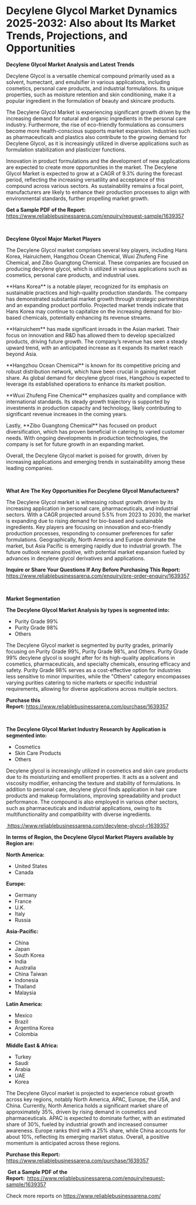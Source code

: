 <p><h1>Decylene Glycol Market Dynamics 2025-2032: Also about Its Market Trends, Projections, and Opportunities</h1></p><p><strong>Decylene Glycol Market Analysis and Latest Trends</strong></p>
<p><p>Decylene Glycol is a versatile chemical compound primarily used as a solvent, humectant, and emulsifier in various applications, including cosmetics, personal care products, and industrial formulations. Its unique properties, such as moisture retention and skin conditioning, make it a popular ingredient in the formulation of beauty and skincare products.</p><p>The Decylene Glycol Market is experiencing significant growth driven by the increasing demand for natural and organic ingredients in the personal care industry. Furthermore, the rise of eco-friendly formulations as consumers become more health-conscious supports market expansion. Industries such as pharmaceuticals and plastics also contribute to the growing demand for Decylene Glycol, as it is increasingly utilized in diverse applications such as formulation stabilization and plasticizer functions.</p><p>Innovation in product formulations and the development of new applications are expected to create more opportunities in the market. The Decylene Glycol Market is expected to grow at a CAGR of 9.3% during the forecast period, reflecting the increasing versatility and acceptance of this compound across various sectors. As sustainability remains a focal point, manufacturers are likely to enhance their production processes to align with environmental standards, further propelling market growth.</p></p>
<p><strong>Get a Sample PDF of the Report:&nbsp;</strong> <a href="https://www.reliablebusinessarena.com/enquiry/request-sample/1639357?utm_campaign=1912&utm_medium=2&utm_source=Github&utm_content=ia&utm_term=30012025&utm_id=decylene-glycol">https://www.reliablebusinessarena.com/enquiry/request-sample/1639357</a></p>
<p>&nbsp;</p>
<p><strong>Decylene Glycol Major Market Players</strong></p>
<p><p>The Decylene Glycol market comprises several key players, including Hans Korea, Hairuichem, Hangzhou Ocean Chemical, Wuxi Zhufeng Fine Chemical, and Zibo Guangtong Chemical. These companies are focused on producing decylene glycol, which is utilized in various applications such as cosmetics, personal care products, and industrial uses.</p><p>**Hans Korea** is a notable player, recognized for its emphasis on sustainable practices and high-quality production standards. The company has demonstrated substantial market growth through strategic partnerships and an expanding product portfolio. Projected market trends indicate that Hans Korea may continue to capitalize on the increasing demand for bio-based chemicals, potentially enhancing its revenue streams.</p><p>**Hairuichem** has made significant inroads in the Asian market. Their focus on innovation and R&D has allowed them to develop specialized products, driving future growth. The company’s revenue has seen a steady upward trend, with an anticipated increase as it expands its market reach beyond Asia.</p><p>**Hangzhou Ocean Chemical** is known for its competitive pricing and robust distribution network, which have been crucial in gaining market share. As global demand for decylene glycol rises, Hangzhou is expected to leverage its established operations to enhance its market position.</p><p>**Wuxi Zhufeng Fine Chemical** emphasizes quality and compliance with international standards. Its steady growth trajectory is supported by investments in production capacity and technology, likely contributing to significant revenue increases in the coming years.</p><p>Lastly, **Zibo Guangtong Chemical** has focused on product diversification, which has proven beneficial in catering to varied customer needs. With ongoing developments in production technologies, the company is set for future growth in an expanding market.</p><p>Overall, the Decylene Glycol market is poised for growth, driven by increasing applications and emerging trends in sustainability among these leading companies.</p></p>
<p>&nbsp;</p>
<p><strong>What Are The Key Opportunities For Decylene Glycol Manufacturers?</strong></p>
<p><p>The Decylene Glycol market is witnessing robust growth driven by its increasing application in personal care, pharmaceuticals, and industrial sectors. With a CAGR projected around 5.5% from 2023 to 2030, the market is expanding due to rising demand for bio-based and sustainable ingredients. Key players are focusing on innovation and eco-friendly production processes, responding to consumer preferences for safer formulations. Geographically, North America and Europe dominate the market, but Asia Pacific is emerging rapidly due to industrial growth. The future outlook remains positive, with potential market expansion fueled by advances in decylene glycol derivatives and applications.</p></p>
<p><strong>Inquire or Share Your Questions If Any Before Purchasing This Report:</strong> <a href="https://www.reliablebusinessarena.com/enquiry/pre-order-enquiry/1639357?utm_campaign=1912&utm_medium=2&utm_source=Github&utm_content=ia&utm_term=30012025&utm_id=decylene-glycol">https://www.reliablebusinessarena.com/enquiry/pre-order-enquiry/1639357</a></p>
<p>&nbsp;</p>
<p><strong>Market Segmentation</strong></p>
<p><strong>The Decylene Glycol Market Analysis by types is segmented into:</strong></p>
<p><ul><li>Purity Grade 99%</li><li>Purity Grade 98%</li><li>Others</li></ul></p>
<p><p>The Decylene Glycol market is segmented by purity grades, primarily focusing on Purity Grade 99%, Purity Grade 98%, and Others. Purity Grade 99% decylene glycol is sought after for its high-quality applications in cosmetics, pharmaceuticals, and specialty chemicals, ensuring efficacy and safety. Purity Grade 98% serves as a cost-effective option for industries less sensitive to minor impurities, while the "Others" category encompasses varying purities catering to niche markets or specific industrial requirements, allowing for diverse applications across multiple sectors.</p></p>
<p><strong>Purchase this Report:&nbsp;</strong><a href="https://www.reliablebusinessarena.com/purchase/1639357?utm_campaign=1912&utm_medium=2&utm_source=Github&utm_content=ia&utm_term=30012025&utm_id=decylene-glycol">https://www.reliablebusinessarena.com/purchase/1639357</a></p>
<p>&nbsp;</p>
<p><strong>The Decylene Glycol Market Industry Research by Application is segmented into:</strong></p>
<p><ul><li>Cosmetics</li><li>Skin Care Products</li><li>Others</li></ul></p>
<p><p>Decylene glycol is increasingly utilized in cosmetics and skin care products due to its moisturizing and emollient properties. It acts as a solvent and viscosity modifier, enhancing the texture and stability of formulations. In addition to personal care, decylene glycol finds application in hair care products and makeup formulations, improving spreadability and product performance. The compound is also employed in various other sectors, such as pharmaceuticals and industrial applications, owing to its multifunctionality and compatibility with diverse ingredients.</p></p>
<p><a href="https://www.reliablebusinessarena.com/decylene-glycol-r1639357?utm_campaign=1912&utm_medium=2&utm_source=Github&utm_content=ia&utm_term=30012025&utm_id=decylene-glycol">&nbsp;https://www.reliablebusinessarena.com/decylene-glycol-r1639357</a></p>
<p><strong>In terms of Region, the Decylene Glycol Market Players available by Region are:</strong></p>
<p>
    <p> <strong> North America: </strong>
        <ul>
            <li>United States</li>
            <li>Canada</li>
        </ul>
        </p> 
    <p> <strong> Europe: </strong>
        <ul>
            <li>Germany</li>
            <li>France</li>
            <li>U.K.</li>
            <li>Italy</li>
            <li>Russia</li>
        </ul>
        </p> 
    <p> <strong> Asia-Pacific: </strong>
        <ul>
            <li>China</li>
            <li>Japan</li>
            <li>South Korea</li>
            <li>India</li>
            <li>Australia</li>
            <li>China Taiwan</li>
            <li>Indonesia</li>
            <li>Thailand</li>
            <li>Malaysia</li>
        </ul>
        </p> 
    <p> <strong> Latin America: </strong>
        <ul>
            <li>Mexico</li>
            <li>Brazil</li>
            <li>Argentina Korea</li>
            <li>Colombia</li>
        </ul>
        </p> 
    <p> <strong> Middle East & Africa: </strong>
        <ul>
            <li>Turkey</li>
            <li>Saudi</li>
            <li>Arabia</li>
            <li>UAE</li>
            <li>Korea</li>
        </ul>
    </p>
    </p>
<p><p>The Decylene Glycol market is projected to experience robust growth across key regions, notably North America, APAC, Europe, the USA, and China. Currently, North America holds a significant market share of approximately 35%, driven by rising demand in cosmetics and pharmaceuticals. APAC is expected to dominate further, with an estimated share of 30%, fueled by industrial growth and increased consumer awareness. Europe ranks third with a 25% share, while China accounts for about 10%, reflecting its emerging market status. Overall, a positive momentum is anticipated across these regions.</p></p>
<p><strong>Purchase this Report: </strong><a href="https://www.reliablebusinessarena.com/purchase/1639357?utm_campaign=1912&utm_medium=2&utm_source=Github&utm_content=ia&utm_term=30012025&utm_id=decylene-glycol">https://www.reliablebusinessarena.com/purchase/1639357</a></p>
<p>&nbsp;<strong>Get a Sample PDF of the Report:&nbsp;&nbsp;</strong><a href="https://www.reliablebusinessarena.com/enquiry/request-sample/1639357?utm_campaign=1912&utm_medium=2&utm_source=Github&utm_content=ia&utm_term=30012025&utm_id=decylene-glycol">https://www.reliablebusinessarena.com/enquiry/request-sample/1639357</a></p>
<p><strong></strong></p>
<p>Check more reports on <a href="https://www.reliablebusinessarena.com/?utm_campaign=1912&utm_medium=2&utm_source=Github&utm_content=ia&utm_term=30012025&utm_id=decylene-glycol">https://www.reliablebusinessarena.com/</a></p>